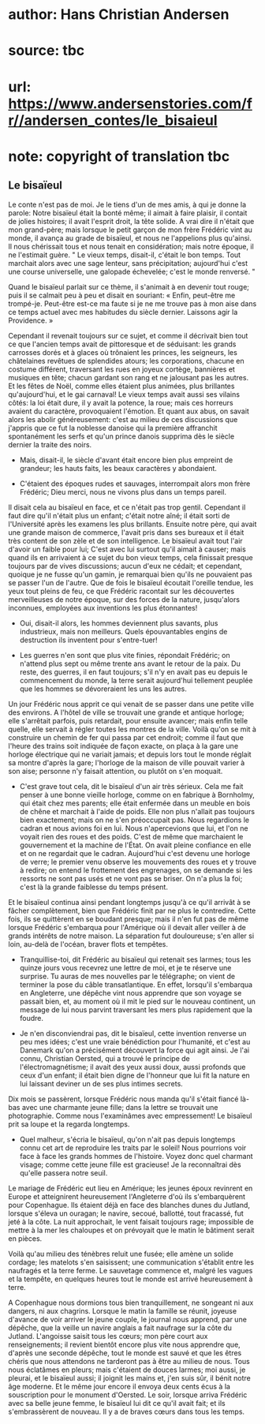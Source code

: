 # author: Hans Christian Andersen
# source: tbc
# url: https://www.andersenstories.com/fr//andersen_contes/le_bisaieul
# note: copyright of translation tbc

## Le bisaïeul 

Le conte n'est pas de moi. Je le tiens d'un de mes amis, à qui je
donne la parole: Notre bisaïeul était la bonté même; il aimait à faire
plaisir, il contait de jolies histoires; il avait l'esprit droit, la
tête solide. A vrai dire il n'était que mon grand-père; mais lorsque le
petit garçon de mon frère Frédéric vint au monde, il avança au grade de
bisaïeul, et nous ne l'appelions plus qu'ainsi. Il nous chérissait
tous et nous tenait en considération; mais notre époque, il ne
l'estimait guère. " Le vieux temps, disait-il, c'était le bon temps.
Tout marchait alors avec une sage lenteur, sans précipitation;
aujourd'hui c'est une course universelle, une galopade échevelée;
c'est le monde renversé. "

Quand le bisaïeul parlait sur ce thème, il s'animait à en devenir tout
rouge; puis il se calmait peu à peu et disait en souriant: « Enfin,
peut-être me trompé-je. Peut-être est-ce ma faute si je ne me trouve pas
à mon aise dans ce temps actuel avec mes habitudes du siècle dernier.
Laissons agir la Providence. »

Cependant il revenait toujours sur ce sujet, et comme il décrivait bien
tout ce que l'ancien temps avait de pittoresque et de séduisant: les
grands carrosses dorés et à glaces où trônaient les princes, les
seigneurs, les châtelaines revêtues de splendides atours; les
corporations, chacune en costume différent, traversant les rues en
joyeux cortège, bannières et musiques en tête; chacun gardant son rang
et ne jalousant pas les autres. Et les fêtes de Noël, comme elles
étaient plus animées, plus brillantes qu'aujourd'hui, et le gai
carnaval! Le vieux temps avait aussi ses vilains côtés: la loi était
dure, il y avait la potence, la roue; mais ces horreurs avaient du
caractère, provoquaient l'émotion. Et quant aux abus, on savait alors
les abolir généreusement: c'est au milieu de ces discussions que
j'appris que ce fut la noblesse danoise qui la première affranchit
spontanément les serfs et qu'un prince danois supprima dès le siècle
dernier la traite des noirs.

- Mais, disait-il, le siècle d'avant était encore bien plus empreint
de grandeur; les hauts faits, les beaux caractères y abondaient.

- C'étaient des époques rudes et sauvages, interrompait alors mon
frère Frédéric; Dieu merci, nous ne vivons plus dans un temps pareil.

Il disait cela au bisaïeul en face, et ce n'était pas trop gentil.
Cependant il faut dire qu'il n'était plus un enfant; c'était notre
aîné; il était sorti de l'Université après les examens les plus
brillants. Ensuite notre père, qui avait une grande maison de commerce,
l'avait pris dans ses bureaux et il était très content de son zèle et
de son intelligence. Le bisaïeul avait tout l'air d'avoir un faible
pour lui; C'est avec lui surtout qu'il aimait à causer; mais quand ils
en arrivaient à ce sujet du bon vieux temps, cela finissait presque
toujours par de vives discussions; aucun d'eux ne cédait; et cependant,
quoique je ne fusse qu'un gamin, je remarquai bien qu'ils ne pouvaient
pas se passer l'un de l'autre. Que de fois le bisaïeul écoutait
l'oreille tendue, les yeux tout pleins de feu, ce que Frédéric
racontait sur les découvertes merveilleuses de notre époque, sur des
forces de la nature, jusqu'alors inconnues, employées aux inventions
les plus étonnantes!

- Oui, disait-il alors, les hommes deviennent plus savants, plus
industrieux, mais non meilleurs. Quels épouvantables engins de
destruction ils inventent pour s'entre-tuer!

- Les guerres n'en sont que plus vite finies, répondait Frédéric; on
n'attend plus sept ou même trente ans avant le retour de la paix. Du
reste, des guerres, il en faut toujours; s'il n'y en avait pas eu
depuis le commencement du monde, la terre serait aujourd'hui tellement
peuplée que les hommes se dévoreraient les uns les autres.

Un jour Frédéric nous apprit ce qui venait de se passer dans une petite
ville des environs. A l'hôtel de ville se trouvait une grande et
antique horloge; elle s'arrêtait parfois, puis retardait, pour ensuite
avancer; mais enfin telle quelle, elle servait à régler toutes les
montres de la ville. Voilà qu'on se mit à construire un chemin de fer
qui passa par cet endroit; comme il faut que l'heure des trains soit
indiquée de façon exacte, on plaça à la gare une horloge électrique qui
ne variait jamais; et depuis lors tout le monde réglait sa montre
d'après la gare; l'horloge de la maison de ville pouvait varier à son
aise; personne n'y faisait attention, ou plutôt on s'en moquait.

- C'est grave tout cela, dit le bisaïeul d'un air très sérieux. Cela
me fait penser à une bonne vieille horloge, comme on en fabrique à
Bornholmy, qui était chez mes parents; elle était enfermée dans un
meuble en bois de chêne et marchait à l'aide de poids. Elle non plus
n'allait pas toujours bien exactement; mais on ne s'en préoccupait
pas. Nous regardions le cadran et nous avions foi en lui. Nous
n'apercevions que lui, et l'on ne voyait rien des roues et des poids.
C'est de même que marchaient le gouvernement et la machine de l'État.
On avait pleine confiance en elle et on ne regardait que le cadran.
Aujourd'hui c'est devenu une horloge de verre; le premier venu observe
les mouvements des roues et y trouve à redire; on entend le frottement
des engrenages, on se demande si les ressorts ne sont pas usés et ne
vont pas se briser. On n'a plus la foi; c'est là la grande faiblesse
du temps présent.

Et le bisaïeul continua ainsi pendant longtemps jusqu'à ce qu'il
arrivât à se fâcher complètement, bien que Frédéric finit par ne plus le
contredire. Cette fois, ils se quittèrent en se boudant presque; mais il
n'en fut pas de même lorsque Frédéric s'embarqua pour l'Amérique où
il devait aller veiller à de grands intérêts de notre maison. La
séparation fut douloureuse; s'en aller si loin, au-delà de l'océan,
braver flots et tempêtes.

- Tranquillise-toi, dit Frédéric au bisaïeul qui retenait ses larmes;
tous les quinze jours vous recevrez une lettre de moi, et je te réserve
une surprise. Tu auras de mes nouvelles par le télégraphe; on vient de
terminer la pose du câble transatlantique. En effet, lorsqu'il
s'embarqua en Angleterre, une dépêche vint nous apprendre que son
voyage se passait bien, et, au moment où il mit le pied sur le nouveau
continent, un message de lui nous parvint traversant les mers plus
rapidement que la foudre.

- Je n'en disconviendrai pas, dit le bisaïeul, cette invention
renverse un peu mes idées; c'est une vraie bénédiction pour
l'humanité, et c'est au Danemark qu'on a précisément découvert la
force qui agit ainsi. Je l'ai connu, Christian Oersted, qui a trouvé le
principe de l'électromagnétisme; il avait des yeux aussi doux, aussi
profonds que ceux d'un enfant; il était bien digne de l'honneur que
lui fit la nature en lui laissant deviner un de ses plus intimes
secrets.

Dix mois se passèrent, lorsque Frédéric nous manda qu'il s'était
fiancé là- bas avec une charmante jeune fille; dans la lettre se
trouvait une photographie. Comme nous l'examinâmes avec empressement!
Le bisaïeul prit sa loupe et la regarda longtemps.

- Quel malheur, s'écria le bisaïeul, qu'on n'ait pas depuis
longtemps connu cet art de reproduire les traits par le soleil! Nous
pourrions voir face à face les grands hommes de l'histoire. Voyez donc
quel charmant visage; comme cette jeune fille est gracieuse! Je la
reconnaîtrai dès qu'elle passera notre seuil.

Le mariage de Frédéric eut lieu en Amérique; les jeunes époux revinrent
en Europe et atteignirent heureusement l'Angleterre d'où ils
s'embarquèrent pour Copenhague. Ils étaient déjà en face des blanches
dunes du Jutland, lorsque s'éleva un ouragan; le navire, secoué,
ballotté, tout fracassé, fut jeté à la côte. La nuit approchait, le vent
faisait toujours rage; impossible de mettre à la mer les chaloupes et on
prévoyait que le matin le bâtiment serait en pièces.

Voilà qu'au milieu des ténèbres reluit une fusée; elle amène un solide
cordage; les matelots s'en saisissent; une communication s'établit
entre les naufragés et la terre ferme. Le sauvetage commence et, malgré
les vagues et la tempête, en quelques heures tout le monde est arrivé
heureusement à terre.

A Copenhague nous dormions tous bien tranquillement, ne songeant ni aux
dangers, ni aux chagrins. Lorsque le matin la famille se réunit, joyeuse
d'avance de voir arriver le jeune couple, le journal nous apprend, par
une dépêche, que la veille un navire anglais a fait naufrage sur la côte
du Jutland. L'angoisse saisit tous les cœurs; mon père court aux
renseignements; il revient bientôt encore plus vite nous apprendre que,
d'après une seconde dépêche, tout le monde est sauvé et que les êtres
chéris que nous attendons ne tarderont pas à être au milieu de nous.
Tous nous éclatâmes en pleurs; mais c'étaient de douces larmes; moi
aussi, je pleurai, et le bisaïeul aussi; il joignit les mains et, j'en
suis sûr, il bénit notre âge moderne. Et le même jour encore il envoya
deux cents écus à la souscription pour le monument d'Oersted. Le soir,
lorsque arriva Frédéric avec sa belle jeune femme, le bisaïeul lui dit
ce qu'il avait fait; et ils s'embrassèrent de nouveau. Il y a de
braves cœurs dans tous les temps.
